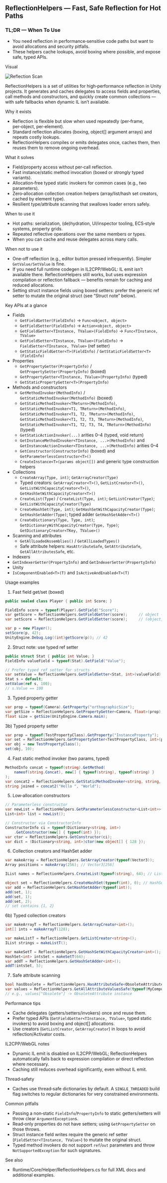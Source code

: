 ## ReflectionHelpers — Fast, Safe Reflection for Hot Paths

### TL;DR — When To Use

- You need reflection in performance‑sensitive code paths but want to avoid allocations and security pitfalls.
- These helpers cache lookups, avoid boxing where possible, and expose safe, typed APIs.

Visual

![Reflection Scan](Docs/Images/reflection_scan.svg)

ReflectionHelpers is a set of utilities for high‑performance reflection in Unity projects. It generates and caches delegates to access fields and properties, call methods and constructors, and quickly create common collections — with safe fallbacks when dynamic IL isn’t available.

Why it exists

- Reflection is flexible but slow when used repeatedly (per‑frame, per‑object, per‑element).
- Standard reflection allocates (boxing, object[] argument arrays) and repeats costly lookups.
- ReflectionHelpers compiles or emits delegates once, caches them, then reuses them to remove ongoing overhead.

What it solves

- Field/property access without per‑call reflection.
- Fast instance/static method invocation (boxed or strongly typed variants).
- Allocation‑free typed static invokers for common cases (e.g., two parameters).
- Zero‑allocation collection creation helpers (array/list/hash set creators, cached by element type).
- Resilient type/attribute scanning that swallows loader errors safely.

When to use it

- Hot paths: serialization, (de)hydration, UI/inspector tooling, ECS‑style systems, property grids.
- Repeated reflective operations over the same members or types.
- When you can cache and reuse delegates across many calls.

When not to use it

- One‑off reflection (e.g., editor button pressed infrequently). Simpler `GetValue/SetValue` is fine.
- If you need full runtime codegen in IL2CPP/WebGL: IL emit isn’t available there. ReflectionHelpers still works, but uses expression compilation or reflection fallback — benefits remain for caching and reduced allocations.
- Setting struct instance fields using boxed setters: prefer the generic ref setter to mutate the original struct (see “Struct note” below).

Key APIs at a glance

- Fields
  - `GetFieldGetter(FieldInfo)` → `Func<object, object>`
  - `GetFieldSetter(FieldInfo)` → `Action<object, object>`
  - `GetFieldGetter<TInstance, TValue>(FieldInfo)` → `Func<TInstance, TValue>`
  - `GetFieldSetter<TInstance, TValue>(FieldInfo)` → `FieldSetter<TInstance, TValue>` (ref setter)
  - `GetStaticFieldGetter<T>(FieldInfo)` / `GetStaticFieldSetter<T>(FieldInfo)`
- Properties
  - `GetPropertyGetter(PropertyInfo)` / `GetPropertySetter(PropertyInfo)` (boxed)
  - `GetPropertyGetter<TInstance, TValue>(PropertyInfo)` (typed)
  - `GetStaticPropertyGetter<T>(PropertyInfo)`
- Methods and constructors
  - `GetMethodInvoker(MethodInfo)` / `GetStaticMethodInvoker(MethodInfo)` (boxed)
  - `GetStaticMethodInvoker<TReturn>(MethodInfo)`, `GetStaticMethodInvoker<T1, TReturn>(MethodInfo)`, `GetStaticMethodInvoker<T1, T2, TReturn>(MethodInfo)`, `GetStaticMethodInvoker<T1, T2, T3, TReturn>(MethodInfo)`, `GetStaticMethodInvoker<T1, T2, T3, T4, TReturn>(MethodInfo)` (typed)
  - `GetStaticActionInvoker(...)` arities 0–4 (typed, void return)
  - `GetInstanceMethodInvoker<TInstance, ...>(MethodInfo)` and `GetInstanceActionInvoker<TInstance, ...>(MethodInfo)` arities 0–4
  - `GetConstructor(ConstructorInfo)` (boxed) and `GetParameterlessConstructor<T>()`
  - `CreateInstance<T>(params object[])` and generic type construction helpers
- Collections
  - `CreateArray(Type, int)`; `GetArrayCreator(Type)`
  - Typed creators: `GetArrayCreator<T>()`, `GetListCreator<T>()`, `GetListWithCapacityCreator<T>()`, `GetHashSetWithCapacityCreator<T>()`
  - `CreateList(Type)` / `CreateList(Type, int)`; `GetListCreator(Type)`; `GetListWithCapacityCreator(Type)`
  - `CreateHashSet(Type, int)`; `GetHashSetWithCapacityCreator(Type)`; `GetHashSetAdder(Type)`; typed adder `GetHashSetAdder<T>()`
  - `CreateDictionary(Type, Type, int)`; `GetDictionaryWithCapacityCreator(Type, Type)`; `GetDictionaryCreator<TKey, TValue>()`
- Scanning and attributes
  - `GetAllLoadedAssemblies()` / `GetAllLoadedTypes()`
  - Safe attribute helpers: `HasAttributeSafe`, `GetAttributeSafe`, `GetAllAttributesSafe`, etc.
- Indexers
- `GetIndexerGetter(PropertyInfo)` and `GetIndexerSetter(PropertyInfo)`
- Unity
- `IsComponentEnabled<T>(T)` and `IsActiveAndEnabled<T>(T)`

Usage examples

1. Fast field get/set (boxed)

```csharp
public sealed class Player { public int Score; }

FieldInfo score = typeof(Player).GetField("Score");
var getScore = ReflectionHelpers.GetFieldGetter(score);     // object -> object
var setScore = ReflectionHelpers.GetFieldSetter(score);     // (object, object) -> void

var p = new Player();
setScore(p, 42);
UnityEngine.Debug.Log((int)getScore(p)); // 42
```

2. Struct note: use typed ref setter

```csharp
public struct Stat { public int Value; }
FieldInfo valueField = typeof(Stat).GetField("Value");

// Prefer typed ref setter for structs
var setValue = ReflectionHelpers.GetFieldSetter<Stat, int>(valueField);
Stat s = default;
setValue(ref s, 100);
// s.Value == 100
```

3. Typed property getter

```csharp
var prop = typeof(Camera).GetProperty("orthographicSize");
var getSize = ReflectionHelpers.GetPropertyGetter<Camera, float>(prop);
float size = getSize(UnityEngine.Camera.main);
```

3b) Typed property setter

```csharp
var prop = typeof(TestPropertyClass).GetProperty("InstanceProperty");
var set = ReflectionHelpers.GetPropertySetter<TestPropertyClass, int>(prop);
var obj = new TestPropertyClass();
set(obj, 10);
```

4. Fast static method invoker (two params, typed)

```csharp
MethodInfo concat = typeof(string).GetMethod(
    nameof(string.Concat), new[] { typeof(string), typeof(string) }
);
var concat2 = ReflectionHelpers.GetStaticMethodInvoker<string, string, string>(concat);
string joined = concat2("Hello ", "World");
```

5. Low‑allocation constructors

```csharp
// Parameterless constructor
var newList = ReflectionHelpers.GetParameterlessConstructor<List<int>>();
List<int> list = newList();

// Constructor via ConstructorInfo
ConstructorInfo ci = typeof(Dictionary<string, int>)
    .GetConstructor(new[] { typeof(int) });
var ctor = ReflectionHelpers.GetConstructor(ci);
var dict = (Dictionary<string, int>)ctor(new object[] { 128 });
```

6. Collection creators and HashSet adder

```csharp
var makeArray = ReflectionHelpers.GetArrayCreator(typeof(Vector3));
Array positions = makeArray(256); // Vector3[256]

IList names = ReflectionHelpers.CreateList(typeof(string), 64); // List<string>

object set = ReflectionHelpers.CreateHashSet(typeof(int), 0); // HashSet<int>
var add = ReflectionHelpers.GetHashSetAdder(typeof(int));
add(set, 1);
add(set, 1);
add(set, 2);
// set contains {1, 2}
```

6b) Typed collection creators

```csharp
var makeArrayT = ReflectionHelpers.GetArrayCreator<int>();
int[] ints = makeArrayT(128);

var makeListT = ReflectionHelpers.GetListCreator<string>();
IList strings = makeListT();

var makeSetT = ReflectionHelpers.GetHashSetWithCapacityCreator<int>();
HashSet<int> intsSet = makeSetT(64);
var addT = ReflectionHelpers.GetHashSetAdder<int>();
addT(intsSet, 5);
```

7. Safe attribute scanning

```csharp
bool hasObsolete = ReflectionHelpers.HasAttributeSafe<ObsoleteAttribute>(typeof(MyComponent));
var values = ReflectionHelpers.GetAllAttributeValuesSafe(typeof(MyComponent));
// e.g., values["Obsolete"] -> ObsoleteAttribute instance
```

Performance tips

- Cache delegates (getters/setters/invokers) once and reuse them.
- Prefer typed APIs (`GetFieldGetter<TInstance, TValue>`, typed static invokers) to avoid boxing and object[] allocations.
- Use creators (`GetListCreator`, `GetArrayCreator`) in loops to avoid reflection/Activator costs.

IL2CPP/WebGL notes

- Dynamic IL emit is disabled on IL2CPP/WebGL; ReflectionHelpers automatically falls back to expression compilation or direct reflection where necessary.
- Caching still reduces overhead significantly, even without IL emit.

Thread‑safety

- Caches use thread‑safe dictionaries by default. A `SINGLE_THREADED` build flag switches to regular dictionaries for very constrained environments.

Common pitfalls

- Passing a non‑static `FieldInfo`/`PropertyInfo` to static getters/setters will throw clear `ArgumentException`s.
- Read‑only properties do not have setters; using `GetPropertySetter` on those throws.
- Struct instance field writes require the generic ref setter (`FieldSetter<TInstance, TValue>`) to mutate the original struct.
- Typed method invokers do not support `ref`/`out` parameters and throw `NotSupportedException` for such signatures.

See also

- Runtime/Core/Helper/ReflectionHelpers.cs for full XML docs and additional examples.
